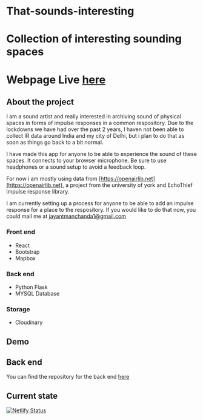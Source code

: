 # That-sounds-interesting

# Collection of interesting sounding spaces

# Webpage Live [here](https://tsi.netlify.com)


## About the project

I am a sound artist and really interested in archiving sound of physical spaces in forms of impulse responses in a common respository.
Due to the lockdowns we have had over the past 2 years, I haven not been able to collect IR data around India and my city of Delhi, but i plan to do that as soon as things go back to a bit normal. 

I have made this app for anyone to be able to experience the sound of these spaces. It connects to your browser microphone. 
Be sure to use headphones or a sound setup to avoid a feedback loop.

For now i am mostly using data from [https://openairlib.net](https://openairlib.net), a project from the university of york and EchoThief impulse response library. 

I am currently setting up a process for anyone to be able to add an impulse response for a place to the respository. If you would like to do that now, you could mail me at [jayantmanchanda1@gmail.com](jayantmanchanda1@gmail.com)

### Front end

- React
- Bootstrap
- Mapbox

### Back end

- Python Flask 
- MYSQL Database


### Storage
- Cloudinary

## Demo

## Back end

You can find the repository for the back end [here](https://github.com/manchandajayant/Verber-Back-End)

## Current state

[![Netlify Status](https://api.netlify.com/api/v1/badges/16384a1f-17d8-4f3c-a1f6-8c7d0b1fc9b5/deploy-status)](https://app.netlify.com/sites/verberapp/deploys)
